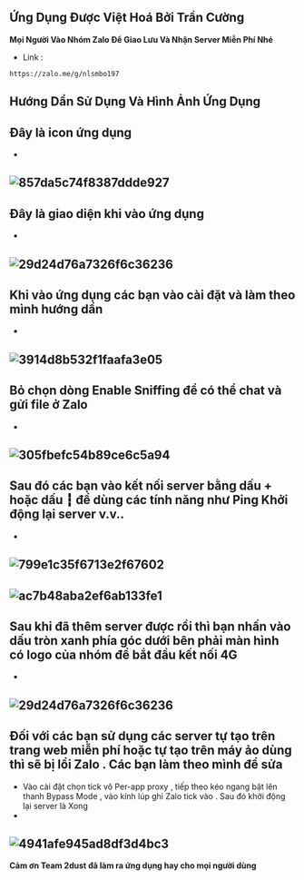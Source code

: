 ## Ứng Dụng Được Việt Hoá Bởi Trần Cường 
**Mọi Người Vào Nhóm Zalo Để Giao Lưu Và Nhận Server Miễn Phí Nhé**
- Link : 
``` 
https://zalo.me/g/nlsmbo197 
```
## Hướng Dẩn Sử Dụng Và Hình Ảnh Ứng Dụng
## Đây là icon ứng dụng
-
![857da5c74f8387ddde927](https://user-images.githubusercontent.com/92734523/138557836-ea4363a7-bea5-47b1-a279-01a2d26b22f7.jpg)
-
## Đây là giao diện khi vào ứng dụng
-
![29d24d76a7326f6c36236](https://user-images.githubusercontent.com/92734523/138557905-d861cd46-ef51-4bcc-a042-87d56b399f0f.jpg)
-
## Khi vào ứng dụng các bạn vào cài đặt và làm theo mình hướng dẩn
-
![3914d8b532f1faafa3e05](https://user-images.githubusercontent.com/92734523/138557945-4cb6964b-b3da-4404-bc6b-f5b39658c867.jpg)
-
## Bỏ chọn dòng Enable Sniffing để có thể chat và gửi file ở Zalo
-
![305fbefc54b89ce6c5a94](https://user-images.githubusercontent.com/92734523/138557985-01c2e160-9669-4b9b-a28b-95e4bcdec251.jpg)
-
## Sau đó các bạn vào kết nối server bằng dấu + hoặc dấu ┇ để dùng các tính năng như Ping Khởi động lại server v.v..
-
![799e1c35f6713e2f67602](https://user-images.githubusercontent.com/92734523/138558297-4cb6ca85-2d10-47b2-9ea5-6a0039b0607f.jpg)
-
![ac7b48aba2ef6ab133fe1](https://user-images.githubusercontent.com/92734523/138558308-f4268014-2952-4e19-9548-a035a6e7d75c.jpg)
-
## Sau khi đã thêm server được rồi thì bạn nhấn vào dấu tròn xanh phía góc dưới bên phải màn hình có logo của nhóm để bắt đầu kết nối 4G
-
![29d24d76a7326f6c36236](https://user-images.githubusercontent.com/92734523/138558379-303fc036-2506-4dee-800f-9bde5d20e501.jpg)
-
## Đối với các bạn sử dụng các server tự tạo trên trang web miễn phí hoặc tự tạo trên máy ảo dùng thì sẽ bị lổi Zalo . Các bạn làm theo mình để sửa
- Vào cài đặt chọn tick vô Per-app proxy , tiếp theo kéo ngang bật lên thanh Bypass Mode , vào kính lúp ghi Zalo tick vào . Sau đó khởi động lại server là Xong
-
![4941afe945ad8df3d4bc3](https://user-images.githubusercontent.com/92734523/138558608-bbd8061b-7eb8-4bc6-bc0d-85da9a6d50f5.jpg)
-
**Cảm ơn Team 2dust đã làm ra ứng dụng hay cho mọi người dùng**








